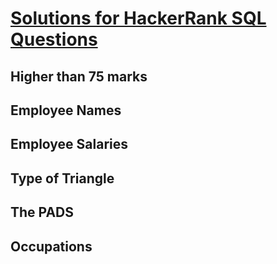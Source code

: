 # [Solutions for HackerRank SQL Questions](https://github.com/espseongsm/HackerRankSQLSolutions/blob/main/SolutionsForHackerRankSQL.ipynb)
## Higher than 75 marks
## Employee Names
## Employee Salaries
## Type of Triangle
## The PADS
## Occupations